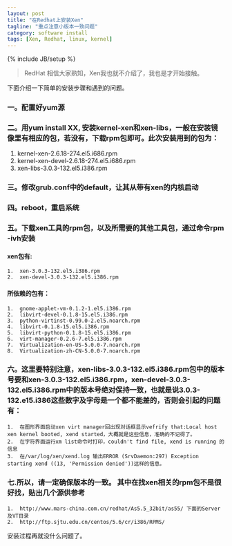 ```yaml
---
layout: post
title: "在Redhat上安装Xen"
tagline: "重点注意小版本一致问题"
category: software install
tags: [Xen, Redhat, linux, kernel]
---
```

{% include JB/setup %}
> RedHat 相信大家熟知，Xen我也就不介绍了，我也是才开始接触。

下面介绍一下简单的安装步骤和遇到的问题。

### 一。配置好yum源

### 二。用yum install XX, 安装kernel-xen和xen-libs，一般在安装镜像里有相应的包，若没有，下载rpm包即可。此次安装用到的包为：

1.  kernel-xen-2.6.18-274.el5.i686.rpm
2.  kernel-xen-devel-2.6.18-274.el5.i686.rpm
3.  xen-libs-3.0.3-132.el5.i386.rpm

### 三。修改grub.conf中的default，让其从带有xen的内核启动

### 四。reboot，重启系统

### 五。下载xen工具的rpm包，以及所需要的其他工具包，通过命令rpm -ivh安装

#### xen包有:

	1.  xen-3.0.3-132.el5.i386.rpm
	2.  xen-devel-3.0.3-132.el5.i386.rpm

#### 所依赖的包有：

	1.  gnome-applet-vm-0.1.2-1.el5.i386.rpm
	2.  libvirt-devel-0.1.8-15.el5.i386.rpm
	3.  python-virtinst-0.99.0-2.el5.noarch.rpm
	4.  libvirt-0.1.8-15.el5.i386.rpm
	5.  libvirt-python-0.1.8-15.el5.i386.rpm
	6.  virt-manager-0.2.6-7.el5.i386.rpm
	7.  Virtualization-en-US-5.0.0-7.noarch.rpm
	8.  Virtualization-zh-CN-5.0.0-7.noarch.rpm

### 六。这里要特别注意，xen-libs-3.0.3-132.el5.i386.rpm包中的版本号要和xen-3.0.3-132.el5.i386.rpm，xen-devel-3.0.3-132.el5.i386.rpm中的版本号**绝对保持一致**，也就是说3.0.3-132.e15.i386这些数字及字母是一个都不能差的，否则会引起的问题有：

	1.  在图形界面启动xen virt manager回出现对话框显示vefrify that:Local host xen kernel booted, xend started，大概就是这些信息，准确的不记得了。
	2.  在字符界面运行xm list命令时打印，couldn't find file, xend is running 的信息
	3.  在/var/log/xen/xend.log 输出ERROR (SrvDaemon:297) Exception starting xend ((13, 'Permission denied'))这样的信息。

### 七.所以，请一定确保版本的一致。 其中在找xen相关的rpm包不是很好找，贴出几个源供参考

	1.  http://www.mars-china.com.cn/redhat/As5.5_32bit/as55/ 下面的Server及VT目录
	2.  http://ftp.sjtu.edu.cn/centos/5.6/cr/i386/RPMS/

安装过程再就没什么问题了。
